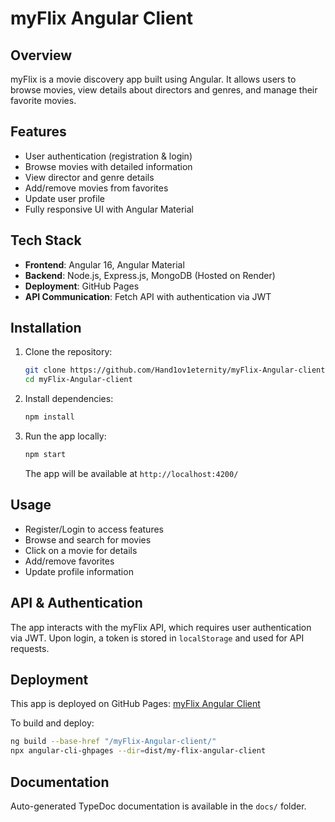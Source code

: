 # myFlix Angular Client

## Overview

myFlix is a movie discovery app built using Angular. It allows users to browse movies, view details about directors and genres, and manage their favorite movies.

## Features

- User authentication (registration & login)
- Browse movies with detailed information
- View director and genre details
- Add/remove movies from favorites
- Update user profile
- Fully responsive UI with Angular Material

## Tech Stack

- **Frontend**: Angular 16, Angular Material
- **Backend**: Node.js, Express.js, MongoDB (Hosted on Render)
- **Deployment**: GitHub Pages
- **API Communication**: Fetch API with authentication via JWT

## Installation

1. Clone the repository:
   ```sh
   git clone https://github.com/Hand1ov1eternity/myFlix-Angular-client.git
   cd myFlix-Angular-client
   ```
2. Install dependencies:
   ```sh
   npm install
   ```
3. Run the app locally:
   ```sh
   npm start
   ```
   The app will be available at `http://localhost:4200/`

## Usage

- Register/Login to access features
- Browse and search for movies
- Click on a movie for details
- Add/remove favorites
- Update profile information

## API & Authentication

The app interacts with the myFlix API, which requires user authentication via JWT. Upon login, a token is stored in `localStorage` and used for API requests.

## Deployment

This app is deployed on GitHub Pages:
[myFlix Angular Client](https://hand1ov1eternity.github.io/myFlix-Angular-client/)

To build and deploy:

```sh
ng build --base-href "/myFlix-Angular-client/"
npx angular-cli-ghpages --dir=dist/my-flix-angular-client
```

## Documentation

Auto-generated TypeDoc documentation is available in the `docs/` folder.
